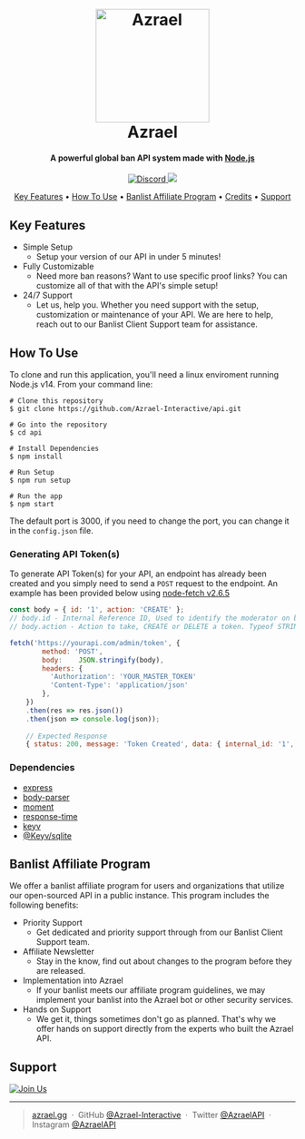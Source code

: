 
<h1 align="center">
  <br>
  <a href="https://azrael.gg?utm_src=Github"><img src="https://cdn.azrael.gg/uploads/branding/azrael_logo_primary.png" alt="Azrael" width="200"></a>
  <br>
  Azrael
  <br>
</h1>

<h4 align="center">A powerful global ban API system made with <a href="https://nodejs.org" target="_blank">Node.js</a></h4>

<p align="center">
  <a href="https://img.shields.io/discord/859549564536356864">
    <img src="https://img.shields.io/discord/859549564536356864"
         alt="Discord">
  </a>
  <a href="https://img.shields.io/maintenance/yes/2021">
    <img src="https://img.shields.io/maintenance/yes/2021">
  </a>
</p>

<p align="center">
  <a href="#key-features">Key Features</a> •
  <a href="#how-to-use">How To Use</a> •
  <a href="#banlist-affiliate-program">Banlist Affiliate Program</a> •
  <a href="#credits">Credits</a> •
  <a href="#support">Support</a>
</p>

## Key Features

* Simple Setup
  - Setup your version of our API in under 5 minutes!
* Fully Customizable
  - Need more ban reasons? Want to use specific proof links? You can customize all of that with the API's simple setup!
* 24/7 Support
  - Let us, help you. Whether you need support with the setup, customization or maintenance of your API. We are here to help, reach out to our Banlist Client Support team for assistance.

## How To Use

To clone and run this application, you'll need a linux enviroment running Node.js v14. From your command line:

```
# Clone this repository
$ git clone https://github.com/Azrael-Interactive/api.git

# Go into the repository
$ cd api

# Install Dependencies
$ npm install

# Run Setup
$ npm run setup

# Run the app
$ npm start
```

The default port is 3000, if you need to change the port, you can change it in the `config.json` file.

### Generating API Token(s)

To generate API Token(s) for your API, an endpoint has already been created and you simply need to send a `POST` request to the endpoint. An example has been provided below using [node-fetch v2.6.5](https://www.npmjs.com/package/node-fetch/v/2.6.5)

```javascript
const body = { id: '1', action: 'CREATE' }; 
// body.id - Internal Reference ID, Used to identify the moderator on ban data. Typeof STRING
// body.action - Action to take, CREATE or DELETE a token. Typeof STRING

fetch('https://yourapi.com/admin/token', {
        method: 'POST',
        body:    JSON.stringify(body),
        headers: { 
          'Authorization': 'YOUR_MASTER_TOKEN'
          'Content-Type': 'application/json' 
        },
    })
    .then(res => res.json())
    .then(json => console.log(json));
    
    // Expected Response
    { status: 200, message: 'Token Created', data: { internal_id: '1', token: '2xqhbwLaSB0ZxSO47oxTKnxuOQV8rt' }}
```
### Dependencies
- [express](https://www.npmjs.com/package/express)
- [body-parser](https://www.npmjs.com/package/body-parser) 
- [moment](https://www.npmjs.com/package/moment) 
- [response-time](https://www.npmjs.com/package/response-time) 
- [keyv](https://www.npmjs.com/package/keyv) 
- [@Keyv/sqlite](https://www.npmjs.com/package/@keyv/sqlite) 

## Banlist Affiliate Program

We offer a banlist affiliate program for users and organizations that utilize our open-sourced API in a public instance. This program includes the following benefits:
* Priority Support
  - Get dedicated and priority support through from our Banlist Client Support team.
* Affiliate Newsletter
  - Stay in the know, find out about changes to the program before they are released.
* Implementation into Azrael
  - If your banlist meets our affiliate program guidelines, we may implement your banlist into the Azrael bot or other security services.
* Hands on Support
  - We get it, things sometimes don't go as planned. That's why we offer hands on support directly from the experts who built the Azrael API.


## Support

<a href="https://azrl.cc/dis?utm_src=Github" target="_blank"><img src="https://cdn.azrael.gg/assets/remote/img/market/azrael_join_us_banner.png" alt="Join Us"></a>

---

> [azrael.gg](https://azrael.gg) &nbsp;&middot;&nbsp;
> GitHub [@Azrael-Interactive](https://github.com/Azrael-Interactive) &nbsp;&middot;&nbsp;
> Twitter [@AzraelAPI](https://twitter.com/AzraelAPI) &nbsp;&middot;&nbsp;
> Instagram [@AzraelAPI](https://www.instagram.com/azraelapi/)

